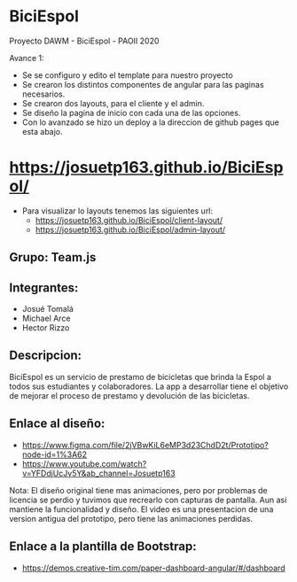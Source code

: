 # BiciEspol
Proyecto DAWM - BiciEspol - PAOII 2020

Avance 1:
 * Se se configuro y edito el template para nuestro proyecto
 * Se crearon los distintos componentes de angular para las paginas necesarios.
 * Se crearon dos layouts, para el cliente y el admin.
 * Se diseño la pagina de inicio con cada una de las opciones.
 * Con lo avanzado se hizo un deploy a la direccion de github pages que esta abajo.
# https://josuetp163.github.io/BiciEspol/
 * Para visualizar lo layouts tenemos las siguientes url:
     * https://josuetp163.github.io/BiciEspol/client-layout/
     * https://josuetp163.github.io/BiciEspol/admin-layout/
  
## Grupo: Team.js
## Integrantes:
  * Josué Tomalá 
  * Michael Arce
  * Hector Rizzo
## Descripcion:
  BiciEspol es un servicio de prestamo de bicicletas que brinda la Espol a todos sus estudiantes y colaboradores. La app a desarrollar tiene el objetivo de mejorar el proceso de prestamo y devolución de las bicicletas. 
  
 ## Enlace al diseño: 
 * https://www.figma.com/file/2jVBwKiL6eMP3d23ChdD2t/Prototipo?node-id=1%3A62
 * https://www.youtube.com/watch?v=YFDdjUcJv5Y&ab_channel=Josuetp163
 
 Nota: El diseño original tiene mas animaciones, pero por problemas de licencia se perdio y tuvimos que recrearlo con capturas de pantalla. Aun asi mantiene la funcionalidad y diseño. El video es una presentacion de una version antigua del prototipo, pero tiene las animaciones perdidas.

## Enlace a la plantilla de Bootstrap:
 * https://demos.creative-tim.com/paper-dashboard-angular/#/dashboard
